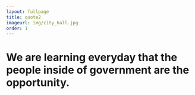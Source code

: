 ```yaml
---
layout: fullpage
title: quote2
imageurl: img/city_hall.jpg
order: 1
---
```



We are learning everyday that the people inside of government are the opportunity.
=================
